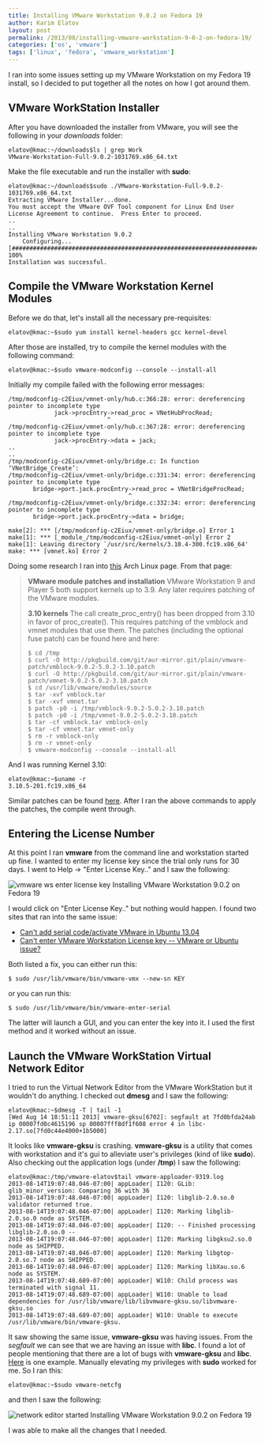```yaml
---
title: Installing VMware Workstation 9.0.2 on Fedora 19
author: Karim Elatov
layout: post
permalink: /2013/08/installing-vmware-workstation-9-0-2-on-fedora-19/
categories: ['os', 'vmware']
tags: ['linux', 'fedora', 'vmware_workstation']
---
```


I ran into some issues setting up my VMware Workstation on my Fedora 19 install, so I decided to put together all the notes on how I got around them.

## VMware WorkStation Installer

After you have downloaded the installer from VMware, you will see the following in your *downloads* folder:

    elatov@kmac:~/downloads$ls | grep Work
    VMware-Workstation-Full-9.0.2-1031769.x86_64.txt


Make the file executable and run the installer with **sudo**:

    elatov@kmac:~/downloads$sudo ./VMware-Workstation-Full-9.0.2-1031769.x86_64.txt
    Extracting VMware Installer...done.
    You must accept the VMware OVF Tool component for Linux End User
    License Agreement to continue.  Press Enter to proceed.
    ..
    ..
    Installing VMware Workstation 9.0.2
        Configuring...
    [######################################################################] 100%
    Installation was successful.


## Compile the VMware Workstation Kernel Modules

Before we do that, let's install all the necessary pre-requisites:

    elatov@kmac:~$sudo yum install kernel-headers gcc kernel-devel


After those are installed, try to compile the kernel modules with the following command:

    elatov@kmac:~$sudo vmware-modconfig --console --install-all


Initially my compile failed with the following error messages:

    /tmp/modconfig-c2Eiux/vmnet-only/hub.c:366:28: error: dereferencing pointer to incomplete type
                 jack->procEntry->read_proc = VNetHubProcRead;
                                ^
    /tmp/modconfig-c2Eiux/vmnet-only/hub.c:367:28: error: dereferencing pointer to incomplete type
                 jack->procEntry->data = jack;
    ..
    ..
    /tmp/modconfig-c2Eiux/vmnet-only/bridge.c: In function ‘VNetBridge_Create’:
    /tmp/modconfig-c2Eiux/vmnet-only/bridge.c:331:34: error: dereferencing pointer to incomplete type
           bridge->port.jack.procEntry->read_proc = VNetBridgeProcRead;
                                      ^
    /tmp/modconfig-c2Eiux/vmnet-only/bridge.c:332:34: error: dereferencing pointer to incomplete type
           bridge->port.jack.procEntry->data = bridge;
                                      ^
    make[2]: *** [/tmp/modconfig-c2Eiux/vmnet-only/bridge.o] Error 1
    make[1]: *** [_module_/tmp/modconfig-c2Eiux/vmnet-only] Error 2
    make[1]: Leaving directory `/usr/src/kernels/3.10.4-300.fc19.x86_64'
    make: *** [vmnet.ko] Error 2


Doing some research I ran into [this](https://communities.vmware.com/thread/453956) Arch Linux page. From that page:

> **VMware module patches and installation**
> VMware Workstation 9 and Player 5 both support kernels up to 3.9. Any later requires patching of the VMware modules.
>
> **3.10 kernels**
> The call create_proc_entry() has been dropped from 3.10 in favor of proc_create(). This requires patching of the vmblock and vmnet modules that use them. The patches (including the optional fuse patch) can be found here and here:
>
>     $ cd /tmp
>     $ curl -O http://pkgbuild.com/git/aur-mirror.git/plain/vmware-patch/vmblock-9.0.2-5.0.2-3.10.patch
>     $ curl -O http://pkgbuild.com/git/aur-mirror.git/plain/vmware-patch/vmnet-9.0.2-5.0.2-3.10.patch
>     $ cd /usr/lib/vmware/modules/source
>     $ tar -xvf vmblock.tar
>     $ tar -xvf vmnet.tar
>     $ patch -p0 -i /tmp/vmblock-9.0.2-5.0.2-3.10.patch
>     $ patch -p0 -i /tmp/vmnet-9.0.2-5.0.2-3.10.patch
>     $ tar -cf vmblock.tar vmblock-only
>     $ tar -cf vmnet.tar vmnet-only
>     $ rm -r vmblock-only
>     $ rm -r vmnet-only
>     $ vmware-modconfig --console --install-all
>

And I was running Kernel 3.10:

    elatov@kmac:~$uname -r
    3.10.5-201.fc19.x86_64


Similar patches can be found [here](http://www.yfwongricky.name/2013/07/vmblock-patch-for-linux-310-vmware.html). After I ran the above commands to apply the patches, the compile went through.

## Entering the License Number

At this point I ran **vmware** from the command line and workstation started up fine. I wanted to enter my license key since the trial only runs for 30 days. I went to Help -> "Enter License Key.." and I saw the following:

![vmware ws enter license key Installing VMware Workstation 9.0.2 on Fedora 19](https://github.com/elatov/uploads/raw/master/2013/08/vmware-ws-enter-license-key.png)

I would click on "Enter License Key.." but nothing would happen. I found two sites that ran into the same issue:

*   [Can't add serial code/activate VMware in Ubuntu 13.04](http://askubuntu.com/questions/285373/cant-add-serial-code-activate-vmware-in-ubuntu-13-04)
*   [Can't enter VMware Workstation License key -- VMware or Ubuntu issue?](https://ubuntuforums.org/showthread.php?t=2168409)

Both listed a fix, you can either run this:

    $ sudo /usr/lib/vmware/bin/vmware-vmx --new-sn KEY


or you can run this:

    $ sudo /usr/lib/vmware/bin/vmware-enter-serial


The latter will launch a GUI, and you can enter the key into it. I used the first method and it worked without an issue.

## Launch the VMware WorkStation Virtual Network Editor

I tried to run the Virtual Network Editor from the VMware WorkStation but it wouldn't do anything. I checked out **dmesg** and I saw the following:

    elatov@kmac:~$dmesg -T | tail -1
    [Wed Aug 14 18:51:11 2013] vmware-gksu[6702]: segfault at 7fd0bfda24ab ip 00007fd0c4615196 sp 00007fff8df1f608 error 4 in libc-2.17.so[7fd0c44e4000+1b5000]


It looks like **vmware-gksu** is crashing. **vmware-gksu** is a utility that comes with workstation and it's gui to alleviate user's privileges (kind of like **sudo**). Also checking out the application logs (under **/tmp**) I saw the following:

    elatov@kmac:/tmp/vmware-elatov$tail vmware-apploader-9319.log
    2013-08-14T19:07:48.046-07:00| appLoader| I120: GLib: glib_minor_version: Comparing 36 with 36
    2013-08-14T19:07:48.046-07:00| appLoader| I120: libglib-2.0.so.0 validator returned true.
    2013-08-14T19:07:48.046-07:00| appLoader| I120: Marking libglib-2.0.so.0 node as SYSTEM.
    2013-08-14T19:07:48.046-07:00| appLoader| I120: -- Finished processing libglib-2.0.so.0 --
    2013-08-14T19:07:48.046-07:00| appLoader| I120: Marking libgksu2.so.0 node as SHIPPED.
    2013-08-14T19:07:48.046-07:00| appLoader| I120: Marking libgtop-2.0.so.7 node as SHIPPED.
    2013-08-14T19:07:48.046-07:00| appLoader| I120: Marking libXau.so.6 node as SYSTEM.
    2013-08-14T19:07:48.689-07:00| appLoader| W110: Child process was terminated with signal 11.
    2013-08-14T19:07:48.689-07:00| appLoader| W110: Unable to load dependencies for /usr/lib/vmware/lib/libvmware-gksu.so/libvmware-gksu.so
    2013-08-14T19:07:48.689-07:00| appLoader| W110: Unable to execute /usr/lib/vmware/bin/vmware-gksu.


It saw showing the same issue, **vmware-gksu** was having issues. From the *segfault* we can see that we are having an issue with **libc**. I found a lot of people mentioning that there are a lot of bugs with **vmware-gksu** and **libc**. [Here](http://www.kubuntuforums.net/showthread.php?62913) is one example. Manually elevating my privileges with **sudo** worked for me. So I ran this:

    elatov@kmac:~$sudo vmware-netcfg


and then I saw the following:

![network editor started Installing VMware Workstation 9.0.2 on Fedora 19](https://github.com/elatov/uploads/raw/master/2013/08/network-editor-started.png)

I was able to make all the changes that I needed.

